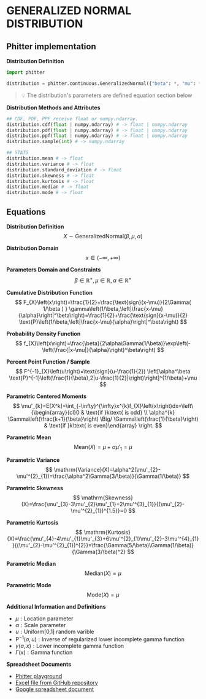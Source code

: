 # GENERALIZED NORMAL DISTRIBUTION

## Phitter implementation

**Distribution Definition**

```python
import phitter

distribution = phitter.continuous.GeneralizedNormal({"beta": *, "mu": *, "alpha": *})
```

> 💡 The distribution's parameters are defined equation section below

**Distribution Methods and Attributes**

```python
## CDF, PDF, PPF receive float or numpy.ndarray.
distribution.cdf(float | numpy.ndarray) # -> float | numpy.ndarray
distribution.pdf(float | numpy.ndarray) # -> float | numpy.ndarray
distribution.ppf(float | numpy.ndarray) # -> float | numpy.ndarray
distribution.sample(int) # -> numpy.ndarray

## STATS
distribution.mean # -> float
distribution.variance # -> float
distribution.standard_deviation # -> float
distribution.skewness # -> float
distribution.kurtosis # -> float
distribution.median # -> float
distribution.mode # -> float
```

## Equations

**Distribution Definition**
$$ X\sim\mathrm{GeneralizedNormal}\left(\beta,\mu,\alpha\right) $$

**Distribution Domain**
$$ x\in\left(-\infty,+\infty\right) $$

**Parameters Domain and Constraints**
$$ \beta\in\mathbb{R}^{+}, \mu\in\mathbb{R}, \alpha\in\mathbb{R}^{+} $$

**Cumulative Distribution Function**
$$ F_{X}\left(x\right)=\frac{1}{2}+\frac{\text{sign}(x-\mu)}{2\Gamma( 1/\beta ) } \gamma\left(1/\beta,\left|\frac{x-\mu}{\alpha}\right|^\beta\right)=\frac{1}{2}+\frac{\text{sign}(x-\mu)}{2} \text{P}\left(1/\beta,\left|\frac{x-\mu}{\alpha}\right|^\beta\right) $$

**Probability Density Function**
$$ f_{X}\left(x\right)=\frac{\beta}{2\alpha\Gamma(1/\beta)}\exp\left(-\left(\frac{|x-\mu|}{\alpha}\right)^\beta\right) $$

**Percent Point Function / Sample**
$$ F^{-1}_{X}\left(u\right)=\text{sign}(u-\frac{1}{2}) \left[\alpha^\beta \text{P}^{-1}\left(\frac{1}{\beta},2|u-\frac{1}{2}|\right)\right]^{1/\beta}+\mu $$

**Parametric Centered Moments**
$$ \mu'_{k}=E[X^k]=\int_{-\infty}^{\infty}x^{k}f_{X}\left(x\right)dx=\left\{\begin{array}{cl}0 & \text{if }k\text{ is odd} \\ \alpha^{k} \Gamma\left(\frac{k+1}{\beta}\right) \Big/ \Gamma\left(\frac{1}{\beta}\right) & \text{if }k\text{ is even}\end{array} \right. $$

**Parametric Mean**
$$ \mathrm{Mean}(X)=\mu+\alpha\mu'_{1}=\mu $$

**Parametric Variance**
$$ \mathrm{Variance}(X)=\alpha^2(\mu'_{2}-\mu'^{2}_{1})=\frac{\alpha^2\Gamma(3/\beta)}{\Gamma(1/\beta)} $$

**Parametric Skewness**
$$ \mathrm{Skewness}(X)=\frac{\mu'_{3}-3\mu'_{2}\mu'_{1}+2\mu'^{3}_{1}}{(\mu'_{2}-\mu'^{2}_{1})^{1.5}}=0 $$

**Parametric Kurtosis**
$$ \mathrm{Kurtosis}(X)=\frac{\mu'_{4}-4\mu'_{1}\mu'_{3}+6\mu'^{2}_{1}\mu'_{2}-3\mu'^{4}_{1}}{(\mu'_{2}-\mu'^{2}_{1})^{2}}=\frac{\Gamma(5/\beta)\Gamma(1/\beta)}{\Gamma(3/\beta)^2} $$

**Parametric Median**
$$ \mathrm{Median}(X)=\mu $$

**Parametric Mode**
$$ \mathrm{Mode}(X)=\mu $$

**Additional Information and Definitions**
- $\mu:\text{Location parameter}$
- $\alpha:\text{Scale parameter}$
- $u:\text{Uniform[0,1] random varible}$
- $\text{P}^{-1}\left(a,u\right):\text{Inverse of regularized lower incomplete gamma function}$
- $\gamma\left(a,x\right):\text{Lower incomplete gamma function}$
- $\Gamma\left(x\right):\text{Gamma function}$

**Spreadsheet Documents**

-   [Phitter playground](https://phitter.io/distributions/continuous/generalized_normal)
-   [Excel file from GitHub repository](https://github.com/phitterio/phitter-files/blob/main/continuous/generalized_normal.xlsx)
-   [Google spreadsheet document](https://docs.google.com/spreadsheets/d/1_77JSp0mhHxqvQugVRRWIoQOTa91WdyNqNmOfDNuSfA)
    